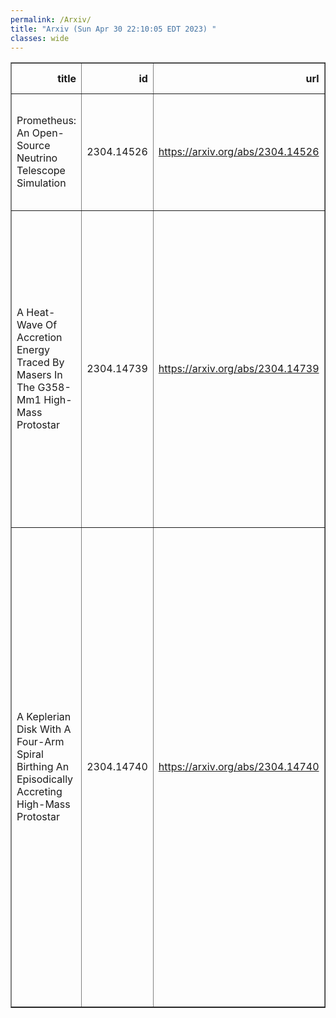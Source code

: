 ```yaml
---
permalink: /Arxiv/
title: "Arxiv (Sun Apr 30 22:10:05 EDT 2023) "
classes: wide
---
```

<table border="1" class="dataframe">
  <thead>
    <tr style="text-align: right;">
      <th>title</th>
      <th>id</th>
      <th>url</th>
      <th>authors</th>
      <th>Local Authors</th>
    </tr>
  </thead>
  <tbody>
    <tr>
      <td>Prometheus: An Open-Source Neutrino Telescope Simulation</td>
      <td>2304.14526</td>
      <td><a href="https://arxiv.org/abs/2304.14526" target="_blank">https://arxiv.org/abs/2304.14526</a></td>
      <td>Jeffrey Lazar, Stephan Meighen-Berger, Christian Haack, David Kim, Santiago Giner, Carlos A. Argüelles</td>
      <td>Stephan Meighen-Berger</td>
    </tr>
    <tr>
      <td>A Heat-Wave Of Accretion Energy Traced By Masers In The G358-Mm1   High-Mass Protostar</td>
      <td>2304.14739</td>
      <td><a href="https://arxiv.org/abs/2304.14739" target="_blank">https://arxiv.org/abs/2304.14739</a></td>
      <td>R. A. Burns, K. Sugiyama, T. Hirota, Kee-Tae Kim, A. M. Sobolev, B. Stecklum, G. C. Macleod, Y. Yonekura, M. Olech, G. Orosz, S. P. Ellingsen, L. Hyland, A. Caratti O Garatti, C. Brogan, T. R. Hunter, C. Phillips, S. P. Van Den Heever, J. Eislöffel, H. Linz, G. Surcis, J. O. Chibueze, W. Baan, B. Kramer</td>
      <td>Caprice Phillips</td>
    </tr>
    <tr>
      <td>A Keplerian Disk With A Four-Arm Spiral Birthing An Episodically   Accreting High-Mass Protostar</td>
      <td>2304.14740</td>
      <td><a href="https://arxiv.org/abs/2304.14740" target="_blank">https://arxiv.org/abs/2304.14740</a></td>
      <td>R. A. Burns, Y. Uno, N. Sakai, J. Blanchard, Z. Rosli, G. Orosz, Y. Yonekura, Y. Tanabe, K. Sugiyama, T. Hirota, Kee-Tae Kim, A. Aberfelds, A. E. Volvach, A. Bartkiewicz, A. Caratti O Garatti, A. M. Sobolev, B. Stecklum, C. Brogan, C. Phillips, D. A. Ladeyschikov, D. Johnstone, G. Surcis, G. C. Macleod, H. Linz, J. O. Chibueze, J. Brand, J. Eislöffel, L. Hyland, L. Uscanga, M. Olech, M. Durjasz, O. Bayandina, S. Breen, S. P. Ellingsen, S. P. Van Den Heever, T. R. Hunter, X. Chen</td>
      <td>Caprice Phillips</td>
    </tr>
  </tbody>
</table>
